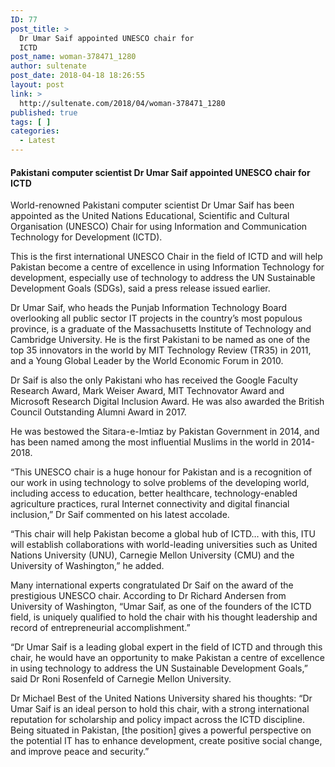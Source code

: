 ```yaml
---
ID: 77
post_title: >
  Dr Umar Saif appointed UNESCO chair for
  ICTD
post_name: woman-378471_1280
author: sultenate
post_date: 2018-04-18 18:26:55
layout: post
link: >
  http://sultenate.com/2018/04/woman-378471_1280
published: true
tags: [ ]
categories:
  - Latest
---
```

<h4><strong>Pakistani computer scientist Dr Umar Saif appointed UNESCO chair for ICTD</strong></h4>
World-renowned Pakistani computer scientist Dr Umar Saif has been appointed as the United Nations Educational, Scientific and Cultural Organisation (UNESCO) Chair for using Information and Communication Technology for Development (ICTD).

This is the first international UNESCO Chair in the field of ICTD and will help Pakistan become a centre of excellence in using Information Technology for development, especially use of technology to address the UN Sustainable Development Goals (SDGs), said a press release issued earlier.

Dr Umar Saif, who heads the Punjab Information Technology Board overlooking all public sector IT projects in the country’s most populous province, is a graduate of the Massachusetts Institute of Technology and Cambridge University. He is the first Pakistani to be named as one of the top 35 innovators in the world by MIT Technology Review (TR35) in 2011, and a Young Global Leader by the World Economic Forum in 2010.

Dr Saif is also the only Pakistani who has received the Google Faculty Research Award, Mark Weiser Award, MIT Technovator Award and Microsoft Research Digital Inclusion Award. He was also awarded the British Council Outstanding Alumni Award in 2017.

He was bestowed the Sitara-e-Imtiaz by Pakistan Government in 2014, and has been named among the most influential Muslims in the world in 2014-2018.

“This UNESCO chair is a huge honour for Pakistan and is a recognition of our work in using technology to solve problems of the developing world, including access to education, better healthcare, technology-enabled agriculture practices, rural Internet connectivity and digital financial inclusion,” Dr Saif commented on his latest accolade.

“This chair will help Pakistan become a global hub of ICTD… with this, ITU will establish collaborations with world-leading universities such as United Nations University (UNU), Carnegie Mellon University (CMU) and the University of Washington,” he added.

Many international experts congratulated Dr Saif on the award of the prestigious UNESCO chair. According to Dr Richard Andersen from University of Washington, “Umar Saif, as one of the founders of the ICTD field, is uniquely qualified to hold the chair with his thought leadership and record of entrepreneurial accomplishment.”

“Dr Umar Saif is a leading global expert in the field of ICTD and through this chair, he would have an opportunity to make Pakistan a centre of excellence in using technology to address the UN Sustainable Development Goals,” said Dr Roni Rosenfeld of Carnegie Mellon University.

Dr Michael Best of the United Nations University shared his thoughts: “Dr Umar Saif is an ideal person to hold this chair, with a strong international reputation for scholarship and policy impact across the ICTD discipline. Being situated in Pakistan, [the position] gives a powerful perspective on the potential IT has to enhance development, create positive social change, and improve peace and security.”